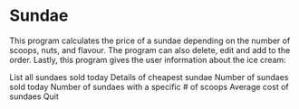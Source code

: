 # Sundae
This program calculates the price of a sundae depending on the number of scoops, nuts, and flavour. The program can also delete, edit and add to the order. Lastly, this program gives the user information about the ice cream:

List all sundaes sold today
Details of cheapest sundae
Number of sundaes sold today
Number of sundaes with a specific # of scoops
Average cost of sundaes
Quit
